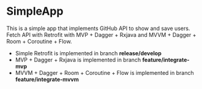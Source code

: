 # SimpleApp

This is a simple app that implements GitHub API to show and save users.
Fetch API with Retrofit with MVP + Dagger + Rxjava and MVVM + Dagger + Room + Coroutine + Flow.

+ Simple Retrofit is implemented in branch **release/develop**
+ MVP + Dagger + Rxjava is implemented in branch **feature/integrate-mvp**
+ MVVM + Dagger + Room + Coroutine + Flow is implemented in branch **feature/integrate-mvvm**
